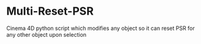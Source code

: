 # Multi-Reset-PSR
Cinema 4D python script which modifies any object so it can reset PSR for any other object upon selection
